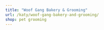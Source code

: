 ```yaml
---
title: "Woof Gang Bakery & Grooming"
url: /katy/woof-gang-bakery-and-grooming/
shop: pet grooming
---
```

